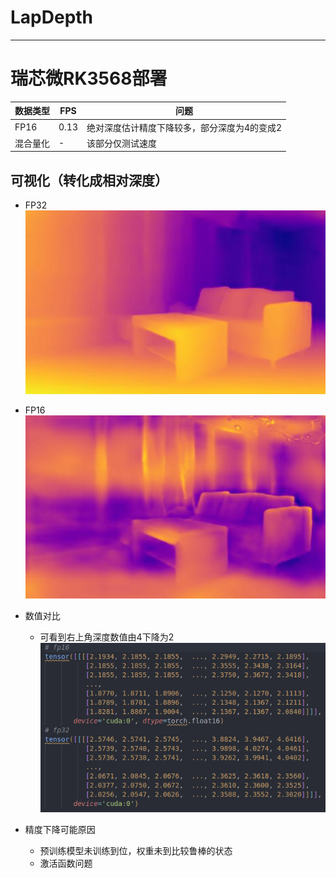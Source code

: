 LapDepth
===
---
# 瑞芯微RK3568部署
|数据类型|FPS|问题|
|--|--|--|
|FP16|0.13|绝对深度估计精度下降较多，部分深度为4的变成2|
|混合量化|-|该部分仅测试速度|

## 可视化（转化成相对深度）
- FP32
  ![IMAGE](./pictures/out_together_nyu_demo.jpg)
- FP16
  ![IMAGE](./pictures/out_half_nyu_demo.jpg)
- 数值对比
  - 可看到右上角深度数值由4下降为2
    ![image](./pictures/fp32VSfp16.png)

- 精度下降可能原因
  - 预训练模型未训练到位，权重未到比较鲁棒的状态
  - 激活函数问题
